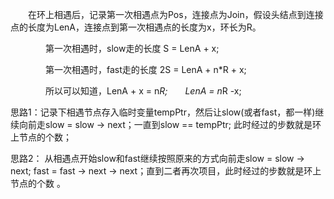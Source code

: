 　　在环上相遇后，记录第一次相遇点为Pos，连接点为Join，假设头结点到连接点的长度为LenA，连接点到第一次相遇点的长度为x，环长为R。

　　　　第一次相遇时，slow走的长度 S = LenA + x;

　　　　第一次相遇时，fast走的长度 2S = LenA + n*R + x;

　　　　所以可以知道，LenA + x =  n*R;　　LenA = n*R -x;


思路1：记录下相遇节点存入临时变量tempPtr，然后让slow(或者fast，都一样)继续向前走slow = slow -> next；一直到slow == tempPtr; 此时经过的步数就是环上节点的个数；

思路2： 从相遇点开始slow和fast继续按照原来的方式向前走slow = slow -> next; fast = fast -> next -> next；直到二者再次项目，此时经过的步数就是环上节点的个数 。